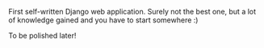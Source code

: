 First self-written Django web application. 
Surely not the best one, but a lot of knowledge gained and you have to start somewhere :)

To be polished later!
